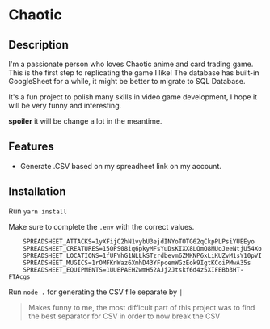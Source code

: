 # Chaotic

## Description
I'm a passionate person who loves Chaotic anime and card trading game. This is the first step to replicating the game I like! The database has built-in GoogleSheet for a while, it might be better to migrate to SQL Database.

It's a fun project to polish many skills in video game development, I hope it will be very funny and interesting.

**spoiler** it will be change a lot in the meantime.

## Features

- Generate .CSV based on my spreadheet link on my account.

## Installation

Run `yarn install`

Make sure to complete the `.env` with the correct values.

```
    SPREADSHEET_ATTACKS=1yXFijC2hN1vybU3ejdINYoTOTG62qCkpPLPsiYUEEyo
    SPREADSHEET_CREATURES=15QPS08iq6pkyMFsYuDsKIXX8LQmQ8MUoJeeNtjU54Xo
    SPREADSHEET_LOCATIONS=1fUFYhG1NLLkSTzrdbevm6ZMKNP6xLiKUZvM1sY10pVI
    SPREADSHEET_MUGICS=1rOMFKnWaz6XmhD43YFpcemWGzEok9IgtKCoiPMwA35s
    SPREADSHEET_EQUIPMENTS=1UUEPAEHZwmH52AJj2Jtskf6d4z5XIFEBb3HT-FTAcgs
```

Run `node .` for generating the CSV file separate by `|` 
> Makes funny to me, the most difficult part of this project was to find the best separator for CSV in order to now break the CSV
